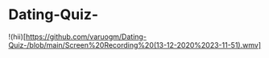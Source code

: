 # Dating-Quiz-

!(hii)[https://github.com/varuogm/Dating-Quiz-/blob/main/Screen%20Recording%20(13-12-2020%2023-11-51).wmv]
